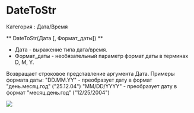﻿
# DateToStr

Категория : Дата/Время

** DateToStr(Дата [, Формат_даты]) **

* Дата - выражение типа дата/время.
* Формат_даты - необязательный параметр формат даты в терминах D, M, Y.

Возвращает строковое представление аргумента Дата.
Примеры формата даты:
    "DD.MM.YY" - преобразует дату в формат "день.месяц.год" ("25.12.04")
    "MM/DD/YYYY"  - преобразует дату в формат "месяц.день.год" ("12/25/2004")

![](/mediatag>Дата/Время)

